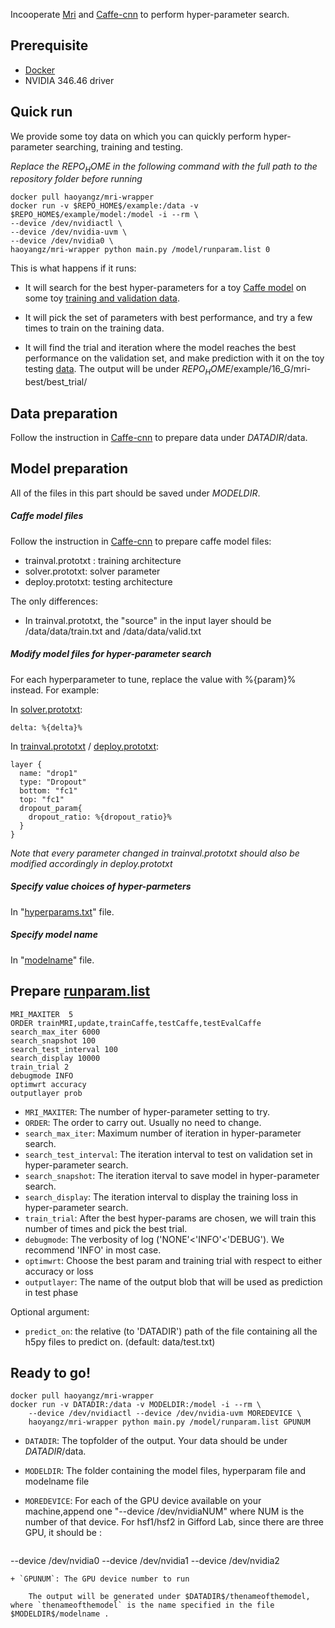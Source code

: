 Incooperate [Mri](http://mri.readthedocs.org/en/latest/index.html) and [Caffe-cnn](https://github.com/gifford-lab/caffe-cnn) to perform hyper-parameter search.

## Prerequisite
+ [Docker](https://www.docker.com/) 
+ NVIDIA 346.46 driver

## Quick run
We provide some toy data on which you can quickly perform hyper-parameter searching, training and testing.

_Replace the $REPO_HOME$ in the following command with the full path to the repository folder before running_

```
docker pull haoyangz/mri-wrapper
docker run -v $REPO_HOME$/example:/data -v $REPO_HOME$/example/model:/model -i --rm \
--device /dev/nvidiactl \
--device /dev/nvidia-uvm \
--device /dev/nvidia0 \
haoyangz/mri-wrapper python main.py /model/runparam.list 0
```
This is what happens if it runs:

+ It will search for the best hyper-parameters for a toy [Caffe model](https://github.com/gifford-lab/mri-wrapper/tree/master/example/model/) on some toy [training and validation data](https://github.com/gifford-lab/mri-wrapper/tree/master/example/data). 

+ It will pick the set of parameters with best performance, and try a few times to train on the training data. 

+ It will find the trial and iteration where the model reaches the best performance on the validation set, and  make prediction with it on the toy testing [data](https://github.com/gifford-lab/mri-wrapper/tree/master/example/data). The output will be under $REPO_HOME$/example/16_G/mri-best/best_trial/


## Data preparation

Follow the instruction in [Caffe-cnn](https://github.com/gifford-lab/caffe-cnn) to prepare  data under $DATADIR$/data. 




## Model preparation

All of the files in this part should be saved under $MODELDIR$.

##### Caffe model files
Follow the instruction in [Caffe-cnn](https://github.com/gifford-lab/caffe-cnn) to prepare caffe model files:

+ trainval.prototxt : training architecture
+ solver.prototxt: solver parameter
+ deploy.prototxt: testing architecture

The only differences:

+ In trainval.prototxt, the "source" in the input layer should be /data/data/train.txt and /data/data/valid.txt


##### Modify model files for hyper-parameter search

For each hyperparameter to tune, replace the value with %{param}% instead. For example:

In [solver.prototxt](https://github.com/gifford-lab/mri-wrapper/blob/master/example/model/solver.prototxt):

```
delta: %{delta}%
```

In [trainval.prototxt](https://github.com/gifford-lab/mri-wrapper/blob/master/example/model/trainval.prototxt) / [deploy.prototxt](https://github.com/gifford-lab/mri-wrapper/blob/master/example/model/deploy.prototxt): 

```
layer {
  name: "drop1"
  type: "Dropout"
  bottom: "fc1"
  top: "fc1"
  dropout_param{
    dropout_ratio: %{dropout_ratio}%
  }
}
```
_Note that every parameter changed in trainval.prototxt should also be modified accordingly in deploy.prototxt_

##### Specify value choices of hyper-parmeters

In "[hyperparams.txt](https://github.com/gifford-lab/mri-wrapper/blob/master/example/model/hyperparams.txt)" file. 

##### Specify model name
In "[modelname](https://github.com/gifford-lab/mri-wrapper/blob/master/example/model/modelname)" file.

## Prepare [runparam.list](https://github.com/gifford-lab/mri-wrapper/blob/master/example/model/runparam.list)


```
MRI_MAXITER  5
ORDER trainMRI,update,trainCaffe,testCaffe,testEvalCaffe
search_max_iter 6000
search_snapshot 100
search_test_interval 100
search_display 10000
train_trial 2
debugmode INFO
optimwrt accuracy
outputlayer prob
```

+ `MRI_MAXITER`: The number of hyper-parameter setting to try.
+ `ORDER`: The order to carry out. Usually no need to change.
+ `search_max_iter`: Maximum number of iteration in hyper-parameter search.
+ `search_test_interval`: The iteration interval to test on validation set in hyper-parameter search.
+ `search_snapshot`: The iteration iterval to save model in hyper-parameter search.
+ `search_display`: The iteration interval to display the training loss in hyper-parameter search.
+ `train_trial`: After the best hyper-params are chosen, we will train this number of times and pick the best trial.
+ `debugmode`: The verbosity of log ('NONE'<'INFO'<'DEBUG'). We recommend 'INFO' in most case.
+ `optimwrt`: Choose the best param and training trial with respect to either accuracy or loss
+ `outputlayer`: The name of the output blob that will be used as prediction in test phase

Optional argument:
+ `predict_on`:  the relative (to 'DATADIR') path of the file containing all the h5py files to predict on. (default: data/test.txt)


## Ready to go!

```
docker pull haoyangz/mri-wrapper
docker run -v DATADIR:/data -v MODELDIR:/model -i --rm \
	--device /dev/nvidiactl --device /dev/nvidia-uvm MOREDEVICE \
	haoyangz/mri-wrapper python main.py /model/runparam.list GPUNUM
```

+ `DATADIR`: The topfolder of the output. Your data should be under $DATADIR$/data.
+ `MODELDIR`: The folder containing the model files, hyperparam file and modelname file
+ `MOREDEVICE`: For each of the GPU device available on your machine,append one "--device /dev/nvidiaNUM" where NUM is the number of that device. For hsf1/hsf2 in  Gifford Lab, since there are three GPU, it should be :

	```
--device /dev/nvidia0 --device /dev/nvidia1 --device /dev/nvidia2
```
+ `GPUNUM`: The GPU device number to run

	The output will be generated under $DATADIR$/thenameofthemodel, where `thenameofthemodel` is the name specified in the file $MODELDIR$/modelname .
